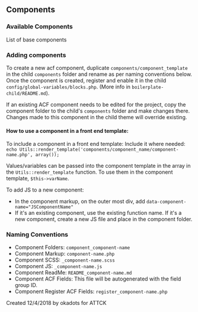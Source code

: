 ## Components

### Available Components
List of base components

### Adding components
To create a new acf component, duplicate `components/component_template` in the child `components` folder and rename as per naming conventions below. Once the component is created, register and enable it in the child `config/global-variables/blocks.php`. (More info in `boilerplate-child/README.md`).

If an existing ACF component needs to be edited for the project, copy the component folder to the child's `components` folder and make changes there. Changes made to this component in the child theme will override existing. 

#### How to use a component in a front end template:
To include a component in a front end template:
Include it where needed:
`echo Utils::render_template('components/component_name/component-name.php', array());`

Values/variables can be passed into the component template in the array in the `Utils::render_template` function.  To use them in the component template, `$this->varName`.


To add JS to a new component:
- In the component markup, on the outer most div, add `data-component-name="JSComponentName"`
- If it's an existing component, use the existing function name.  If it's a new component, create a new JS file and place in the component folder. 

### Naming Conventions
- Component Folders: `component_component-name`
- Component Markup: `component-name.php`
- Component SCSS: `_component-name.scss`
- Component JS: `_component-name.js`
- Component ReadMe: `README_component-name.md`
- Component ACF Fields: This file will be autogenerated with the field group ID.
- Component Register ACF Fields: `register_component-name.php`

Created 12/4/2018 by okadots for ATTCK
